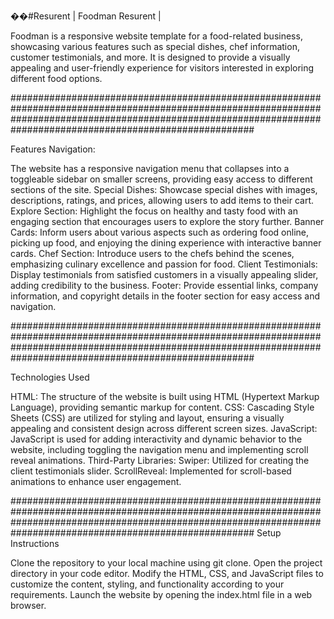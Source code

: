 ��# Resurent | Foodman
Resurent |

Foodman is a responsive website template for a food-related business, showcasing various features such as special dishes, chef information, customer testimonials, and more. It is designed to provide a visually appealing and user-friendly experience for visitors interested in exploring different food options.

####################################################################################################################################################################################################################

Features
Navigation: 


The website has a responsive navigation menu that collapses into a toggleable sidebar on smaller screens, providing easy access to different sections of the site.
Special Dishes: Showcase special dishes with images, descriptions, ratings, and prices, allowing users to add items to their cart.
Explore Section: Highlight the focus on healthy and tasty food with an engaging section that encourages users to explore the story further.
Banner Cards: Inform users about various aspects such as ordering food online, picking up food, and enjoying the dining experience with interactive banner cards.
Chef Section: Introduce users to the chefs behind the scenes, emphasizing culinary excellence and passion for food.
Client Testimonials: Display testimonials from satisfied customers in a visually appealing slider, adding credibility to the business.
Footer: Provide essential links, company information, and copyright details in the footer section for easy access and navigation.

####################################################################################################################################################################################################################

Technologies Used


HTML: The structure of the website is built using HTML (Hypertext Markup Language), providing semantic markup for content.
CSS: Cascading Style Sheets (CSS) are utilized for styling and layout, ensuring a visually appealing and consistent design across different screen sizes.
JavaScript: JavaScript is used for adding interactivity and dynamic behavior to the website, including toggling the navigation menu and implementing scroll reveal animations.
Third-Party Libraries:
Swiper: Utilized for creating the client testimonials slider.
ScrollReveal: Implemented for scroll-based animations to enhance user engagement.

####################################################################################################################################################################################################################
 
 Setup Instructions


Clone the repository to your local machine using git clone.
Open the project directory in your code editor.
Modify the HTML, CSS, and JavaScript files to customize the content, styling, and functionality according to your requirements.
Launch the website by opening the index.html file in a web browser.
